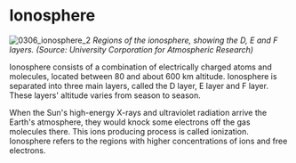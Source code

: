 # Ionosphere

![0306_ionosphere_2](./static/0306_ionosphere.jpg)
*Regions of the ionosphere, showing the D, E and F layers. (Source: University Corporation for Atmospheric Research)*

Ionosphere consists of a combination of electrically charged atoms and molecules, located between 80 and about 600 km altitude. Ionosphere is separated into three main layers, called the D layer, E layer and F layer. These layers' altitude varies from season to season. 

When the Sun's high-energy X-rays and ultraviolet radiation arrive the Earth's atmosphere, they would knock some electrons off the gas molecules there. This ions producing process is called ionization. Ionosphere refers to the regions with higher concentrations of ions and free electrons.
